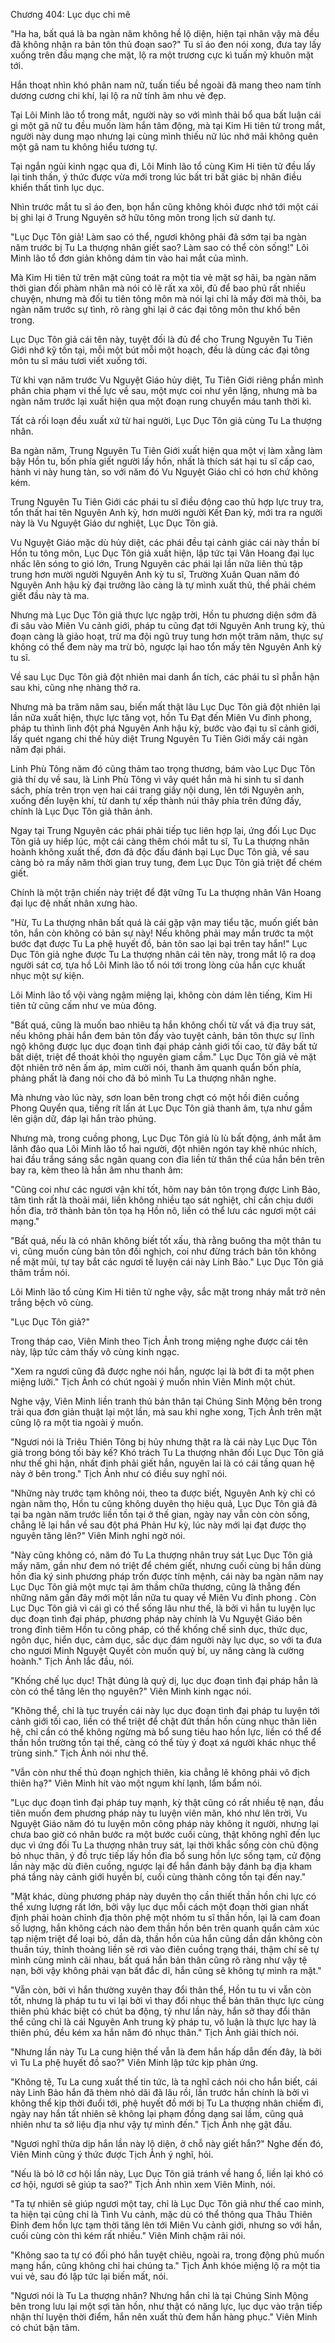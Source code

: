 




Chương 404: Lục dục chi mê


"Ha ha, bất quá là ba ngàn năm không hề lộ diện, hiện tại nhân vậy mà đều đã không nhận ra bản tôn thủ đoạn sao?" Tu sĩ áo đen nói xong, đưa tay lấy xuống trên đầu mạng che mặt, lộ ra một trương cực kì tuấn mỹ khuôn mặt tới.

Hắn thoạt nhìn khó phân nam nữ, tuấn tiếu bề ngoài đã mang theo nam tính dương cương chi khí, lại lộ ra nữ tính âm nhu vẻ đẹp.

Tại Lôi Minh lão tổ trong mắt, người này so với mình thải bổ qua bất luận cái gì một gã nữ tu đều muốn làm hắn tâm động, mà tại Kim Hi tiên tử trong mắt, người này dung mạo nhưng lại cùng mình thiếu nữ lúc nhớ mãi không quên một gã nam tu không hiểu tương tự.

Tại ngắn ngủi kinh ngạc qua đi, Lôi Minh lão tổ cùng Kim Hi tiên tử đều lấy lại tinh thần, ý thức được vừa mới trong lúc bất tri bất giác bị nhân điều khiển thất tình lục dục.

Nhìn trước mắt tu sĩ áo đen, bọn hắn cũng không khỏi được nhớ tới một cái bị ghi lại ở Trung Nguyên sở hữu tông môn trong lịch sử danh tự.

"Lục Dục Tôn giả! Làm sao có thể, ngươi không phải đã sớm tại ba ngàn năm trước bị Tu La thượng nhân giết sao? Làm sao có thể còn sống!" Lôi Minh lão tổ đơn giản không dám tin vào hai mắt của mình.

Mà Kim Hi tiên tử trên mặt cũng toát ra một tia vẻ mặt sợ hãi, ba ngàn năm thời gian đối phàm nhân mà nói có lẽ rất xa xôi, đủ để bao phủ rất nhiều chuyện, nhưng mà đối tu tiên tông môn mà nói lại chỉ là mấy đời mà thôi, ba ngàn năm trước sự tình, rõ ràng ghi lại ở các đại tông môn thư khố bên trong.

Lục Dục Tôn giả cái tên này, tuyệt đối là đủ để cho Trung Nguyên Tu Tiên Giới nhớ kỹ tồn tại, mỗi một bút mỗi một hoạch, đều là dùng các đại tông môn tu sĩ máu tươi viết xuống tới.

Từ khi vạn năm trước Vu Nguyệt Giáo hủy diệt, Tu Tiên Giới riêng phần mình phân chia phạm vi thế lực về sau, một mực coi như yên lặng, nhưng mà ba ngàn năm trước lại xuất hiện qua một đoạn rung chuyển máu tanh thời kì.

Tất cả rối loạn đều xuất xứ từ hai người, Lục Dục Tôn giả cùng Tu La thượng nhân.

Ba ngàn năm, Trung Nguyên Tu Tiên Giới xuất hiện qua một vị làm xằng làm bậy Hồn tu, bốn phía giết người lấy hồn, nhất là thích sát hại tu sĩ cấp cao, hành vi này hung tàn, so với năm đó Vu Nguyệt Giáo chỉ có hơn chứ không kém.

Trung Nguyên Tu Tiên Giới các phái tu sĩ điều động cao thủ hợp lực truy tra, tổn thất hai tên Nguyên Anh kỳ, hơn mười người Kết Đan kỳ, mới tra ra người này là Vu Nguyệt Giáo dư nghiệt, Lục Dục Tôn giả.

Vu Nguyệt Giáo mặc dù hủy diệt, các phái đều tại cảnh giác cái này thần bí Hồn tu tông môn, Lục Dục Tôn giả xuất hiện, lập tức tại Vân Hoang đại lục nhấc lên sóng to gió lớn, Trung Nguyên các phái lại lần nữa liên thủ tập trung hơn mười người Nguyên Anh kỳ tu sĩ, Trường Xuân Quan năm đó Nguyên Anh hậu kỳ đại trưởng lão càng là tự mình xuất thủ, thề phải chém giết đầu này tà ma.

Nhưng mà Lục Dục Tôn giả thực lực ngập trời, Hồn tu phương diện sớm đã đi sâu vào Miên Vu cảnh giới, pháp tu cũng đạt tới Nguyên Anh trung kỳ, thủ đoạn càng là giảo hoạt, trừ ma đội ngũ truy tung hơn một trăm năm, thực sự không có thể đem này ma trừ bỏ, ngược lại hao tổn mấy tên Nguyên Anh kỳ tu sĩ.

Về sau Lục Dục Tôn giả đột nhiên mai danh ẩn tích, các phái tu sĩ phẫn hận sau khi, cũng nhẹ nhàng thở ra.

Nhưng mà ba trăm năm sau, biến mất thật lâu Lục Dục Tôn giả đột nhiên lại lần nữa xuất hiện, thực lực tăng vọt, hồn Tu Đạt đến Miên Vu đỉnh phong, pháp tu thình lình đột phá Nguyên Anh hậu kỳ, bước vào đại tu sĩ cảnh giới, lấy quét ngang chi thế hủy diệt Trung Nguyên Tu Tiên Giới mấy cái ngàn năm đại phái.

Linh Phù Tông năm đó cũng thảm tao trọng thương, bám vào Lục Dục Tôn giả thí dụ về sau, là Linh Phù Tông vì vây quét hắn mà hi sinh tu sĩ danh sách, phía trên trọn vẹn hai cái trang giấy nội dung, lên tới Nguyên anh, xuống đến luyện khí, từ danh tự xếp thành núi thây phía trên đứng đấy, chính là Lục Dục Tôn giả thân ảnh.

Ngay tại Trung Nguyên các phái phải tiếp tục liên hợp lại, ứng đối Lục Dục Tôn giả uy hiếp lúc, một cái càng thêm chói mắt tu sĩ, Tu La thượng nhân hoành không xuất thế, đơn đả độc đấu đánh bại Lục Dục Tôn giả, về sau càng bỏ ra mấy năm thời gian truy tung, đem Lục Dục Tôn giả triệt để chém giết.

Chính là một trận chiến này triệt để đặt vững Tu La thượng nhân Vân Hoang đại lục đệ nhất nhân xưng hào.

"Hừ, Tu La thượng nhân bất quá là cái gặp vận may tiểu tặc, muốn giết bản tôn, hắn còn không có bản sự này! Nếu không phải may mắn trước ta một bước đạt được Tu La phệ huyết đồ, bản tôn sao lại bại trên tay hắn!" Lục Dục Tôn giả nghe được Tu La thượng nhân cái tên này, trong mắt lộ ra doạ người sát cơ, tựa hồ Lôi Minh lão tổ nói tới trong lòng của hắn cực khuất nhục một sự kiện.

Lôi Minh lão tổ vội vàng ngậm miệng lại, không còn dám lên tiếng, Kim Hi tiên tử cũng cấm như ve mùa đông.

"Bất quá, cũng là muốn bao nhiêu tạ hắn không chối từ vất vả địa truy sát, nếu không phải hắn đem bản tôn đẩy vào tuyệt cảnh, bản tôn thực sự lĩnh ngộ không được lục dục đoạn tình đại pháp cảnh giới tối cao, từ đây bất tử bất diệt, triệt để thoát khỏi thọ nguyên giam cầm." Lục Dục Tôn giả vẻ mặt đột nhiên trở nên ấm áp, mỉm cười nói, thanh âm quanh quẩn bốn phía, phảng phất là đang nói cho đã bỏ mình Tu La thượng nhân nghe.

Mà nhưng vào lúc này, sơn loan bên trong chợt có một hồi điên cuồng Phong Quyển qua, tiếng rít lấn át Lục Dục Tôn giả thanh âm, tựa như gầm lên giận dữ, đáp lại hắn trào phúng.

Nhưng mà, trong cuồng phong, Lục Dục Tôn giả lù lù bất động, ánh mắt âm lãnh đảo qua Lôi Minh lão tổ hai người, đột nhiên ngón tay khẽ nhúc nhích, hai đầu trắng sáng sắc ngân quang con đỉa liền từ thân thể của hắn bên trên bay ra, kèm theo là hắn âm nhu thanh âm:

"Cũng coi như các ngươi vận khí tốt, hôm nay bản tôn trọng được Linh Bảo, tâm tình rất là thoải mái, liền không nhiều tạo sát nghiệt, chỉ cần chịu dưới hồn đỉa, trở thành bản tôn tọa hạ Hồn nô, liền có thể lưu các ngươi một cái mạng."

"Bất quá, nếu là có nhân không biết tốt xấu, thà rằng buông tha một thân tu vi, cũng muốn cùng bản tôn đối nghịch, coi như đừng trách bản tôn không nể mặt mũi, tự tay bắt các ngươi tế luyện cái này Linh Bảo." Lục Dục Tôn giả thâm trầm nói.

Lôi Minh lão tổ cùng Kim Hi tiên tử nghe vậy, sắc mặt trong nháy mắt trở nên trắng bệch vô cùng.

"Lục Dục Tôn giả?"

Trong tháp cao, Viên Minh theo Tịch Ảnh trong miệng nghe được cái tên này, lập tức cảm thấy vô cùng kinh ngạc.

"Xem ra ngươi cũng đã được nghe nói hắn, ngược lại là bớt đi ta một phen miệng lưỡi." Tịch Ảnh có chút ngoài ý muốn nhìn Viên Minh một chút.

Nghe vậy, Viên Minh liền tranh thủ bản thân tại Chúng Sinh Mộng bên trong trải qua đơn giản thuật lại một lần, mà sau khi nghe xong, Tịch Ảnh trên mặt cũng lộ ra một tia ngoài ý muốn.

"Ngươi nói là Triêu Thiên Tông bị hủy nhưng thật ra là cái này Lục Dục Tôn giả trong bóng tối bày kế? Khó trách Tu La thượng nhân đối Lục Dục Tôn giả như thế ghi hận, nhất định phải giết hắn, nguyên lai là có cái tầng quan hệ này ở bên trong." Tịch Ảnh như có điều suy nghĩ nói.

"Những này trước tạm không nói, theo ta được biết, Nguyên Anh kỳ chỉ có ngàn năm thọ, Hồn tu cũng không duyên thọ hiệu quả, Lục Dục Tôn giả đã tại ba ngàn năm trước liền tồn tại ở thế gian, ngày nay vẫn còn còn sống, chẳng lẽ lại hắn về sau đột phá Phản Hư kỳ, lúc này mới lại đạt được thọ nguyên tăng lên?" Viên Minh nghi ngờ nói.

"Này cũng không có, năm đó Tu La thượng nhân truy sát Lục Dục Tôn giả mấy năm, gần như đem nó triệt để chém giết, nhưng cuối cùng bị hắn dùng hồn đỉa ký sinh phương pháp trốn được tính mệnh, cái này ba ngàn năm nay Lục Dục Tôn giả một mực tại âm thầm chữa thương, cũng là thẳng đến những năm gần đây mới một lần nữa tu quay về Miên Vu đỉnh phong . Còn Lục Dục Tôn giả vì cái gì có thể sống lâu như thế, là bởi vì hắn tu luyện lục dục đoạn tình đại pháp, phương pháp này chính là Vu Nguyệt Giáo bên trong đỉnh tiêm Hồn tu công pháp, có thể khống chế sinh dục, thức dục, ngôn dục, hiển dục, cảm dục, sắc dục đám người này lục dục, so với ta đưa cho ngươi Minh Nguyệt Quyết còn muốn quỷ bí, uy năng càng là cường hoành." Tịch Ảnh lắc đầu, nói.

"Khống chế lục dục! Thật đúng là quỷ dị, lục dục đoạn tình đại pháp hẳn là còn có thể tăng lên thọ nguyên?" Viên Minh kinh ngạc nói.

"Không thể, chỉ là tục truyền cái này lục dục đoạn tình đại pháp tu luyện tới cảnh giới tối cao, liền có thể triệt để chặt đứt thần hồn cùng nhục thân liên hệ, chỉ cần có thể không ngừng mà bổ sung tiêu hao hồn lực, liền có thể để thần hồn trường tồn tại thế, càng có thể tùy ý đoạt xá người khác nhục thể trùng sinh." Tịch Ảnh nói như thế.

"Vẫn còn như thế thủ đoạn nghịch thiên, kia chẳng lẽ không phải vô địch thiên hạ?" Viên Minh hít vào một ngụm khí lạnh, lẩm bẩm nói.

"Lục dục đoạn tình đại pháp tuy mạnh, kỳ thật cũng có rất nhiều tệ nạn, đầu tiên muốn đem phương pháp này tu luyện viên mãn, khó như lên trời, Vu Nguyệt Giáo năm đó tu luyện môn công pháp này không ít người, nhưng lại chưa bao giờ có nhân bước ra một bước cuối cùng, thật không nghĩ đến lục dục vì ứng đối Tu La thượng nhân truy sát, lại thời khắc sống còn chủ động bỏ nhục thân, ý đồ trực tiếp lấy hồn đỉa bổ sung hồn lực sống tạm, cử động lần này mặc dù điên cuồng, ngược lại để hắn đánh bậy đánh bạ địa kham phá tầng này cảnh giới huyền bí, cuối cùng thành công tồn tại đến nay."

"Mặt khác, dùng phương pháp này duyên thọ cần thiết thần hồn chi lực có thể xưng lượng rất lớn, bởi vậy lục dục mỗi cách một đoạn thời gian nhất định phải hoàn chỉnh địa thôn phệ một nhóm tu sĩ thần hồn, lại là cam đoan số lượng, hắn không cách nào đem thần hồn bên trên quanh quẩn cảm xúc tạp niệm triệt để loại bỏ, dần dà, thần hồn của hắn cũng dần dần không còn thuần túy, thỉnh thoảng liền sẽ rơi vào điên cuồng trạng thái, thậm chí sẽ tự mình cùng mình cãi nhau, bất quá hắn bản thân cũng rõ ràng như vậy tệ nạn, bởi vậy không phải vạn bất đắc dĩ, hắn cũng sẽ không tự mình ra mặt."

"Vẫn còn, bởi vì hắn thường xuyên thay đổi thân thể, Hồn tu tu vi vẫn còn tốt, nhưng là pháp tu tu vi lại bởi vì thay đổi nhục thể bản thân thực lực cùng thiên phú khác biệt có chút ba động, tỷ như lần này, hắn sở thay đổi thân thể cũng chỉ là cái Nguyên Anh trung kỳ pháp tu, vô luận là thực lực hay là thiên phú, đều kém xa hắn năm đó nhục thân." Tịch Ảnh giải thích nói.

"Nhưng lần này Tu La cung hiện thế vẫn là đem hắn hấp dẫn đến đây, là bởi vì Tu La phệ huyết đồ sao?" Viên Minh lập tức kịp phản ứng.

"Không tệ, Tu La cung xuất thế tin tức, là ta nghĩ cách nói cho hắn biết, cái này Linh Bảo hắn đã thèm nhỏ dãi đã lâu rồi, lần trước hắn chính là bởi vì không thể kịp thời đuổi tới, phệ huyết đồ mới bị Tu La thượng nhân chiếm đi, ngày nay hắn tất nhiên sẽ không lại phạm đồng dạng sai lầm, cũng quả nhiên như ta sở liệu địa như vậy tự mình đến." Tịch Ảnh nhẹ gật đầu.

"Ngươi nghĩ thừa dịp hắn lần này lộ diện, ở chỗ này giết hắn?" Nghe đến đó, Viên Minh cũng ý thức được Tịch Ảnh ý nghĩ, hỏi.

"Nếu là bỏ lỡ cơ hội lần này, Lục Dục Tôn giả tránh về hang ổ, liền lại khó có cơ hội, ngươi sẽ giúp ta sao?" Tịch Ảnh nhìn xem Viên Minh, nói.

"Ta tự nhiên sẽ giúp ngươi một tay, chỉ là Lục Dục Tôn giả như thế cao minh, ta hiện tại cũng chỉ là Tình Vu cảnh, mặc dù có thể thông qua Thâu Thiên Đỉnh đem hồn lực tạm thời tăng lên tới Miên Vu cảnh giới, nhưng so với hắn, cuối cùng còn thì kém rất nhiều." Viên Minh chậm rãi nói.

"Không sao ta tự có đối phó hắn tuyệt chiêu, ngoài ra, trong động phủ muốn mạng hắn, cũng không chỉ hai chúng ta." Tịch Ảnh khóe miệng lộ ra một tia vui vẻ, sau đó lập tức lại biến mất, nói.

"Ngươi nói là Tu La thượng nhân? Nhưng hắn chỉ là tại Chúng Sinh Mộng bên trong lưu lại một sợi tàn hồn, như thật có năng lực, lục dục vào trận tiếp nhận thí luyện thời điểm, hắn nên xuất thủ đem hắn hàng phục." Viên Minh có chút bận tâm.




